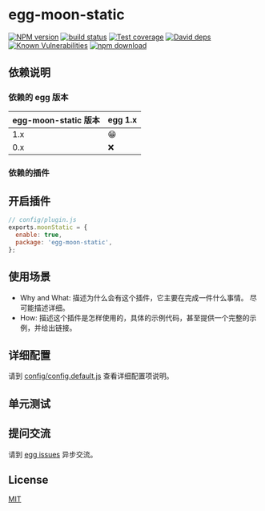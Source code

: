 # egg-moon-static

[![NPM version][npm-image]][npm-url]
[![build status][travis-image]][travis-url]
[![Test coverage][codecov-image]][codecov-url]
[![David deps][david-image]][david-url]
[![Known Vulnerabilities][snyk-image]][snyk-url]
[![npm download][download-image]][download-url]

[npm-image]: https://img.shields.io/npm/v/egg-moon-static.svg?style=flat-square
[npm-url]: https://npmjs.org/package/egg-moon-static
[travis-image]: https://img.shields.io/travis/eggjs/egg-moon-static.svg?style=flat-square
[travis-url]: https://travis-ci.org/eggjs/egg-moon-static
[codecov-image]: https://img.shields.io/codecov/c/github/eggjs/egg-moon-static.svg?style=flat-square
[codecov-url]: https://codecov.io/github/eggjs/egg-moon-static?branch=master
[david-image]: https://img.shields.io/david/eggjs/egg-moon-static.svg?style=flat-square
[david-url]: https://david-dm.org/eggjs/egg-moon-static
[snyk-image]: https://snyk.io/test/npm/egg-moon-static/badge.svg?style=flat-square
[snyk-url]: https://snyk.io/test/npm/egg-moon-static
[download-image]: https://img.shields.io/npm/dm/egg-moon-static.svg?style=flat-square
[download-url]: https://npmjs.org/package/egg-moon-static

<!--
Description here.
-->

## 依赖说明

### 依赖的 egg 版本

egg-moon-static 版本 | egg 1.x
--- | ---
1.x | 😁
0.x | ❌

### 依赖的插件
<!--

如果有依赖其它插件，请在这里特别说明。如

- security
- multipart

-->

## 开启插件

```js
// config/plugin.js
exports.moonStatic = {
  enable: true,
  package: 'egg-moon-static',
};
```

## 使用场景

- Why and What: 描述为什么会有这个插件，它主要在完成一件什么事情。
尽可能描述详细。
- How: 描述这个插件是怎样使用的，具体的示例代码，甚至提供一个完整的示例，并给出链接。

## 详细配置

请到 [config/config.default.js](config/config.default.js) 查看详细配置项说明。

## 单元测试

<!-- 描述如何在单元测试中使用此插件，例如 schedule 如何触发。无则省略。-->

## 提问交流

请到 [egg issues](https://github.com/eggjs/egg/issues) 异步交流。

## License

[MIT](LICENSE)
